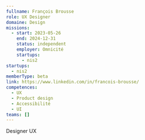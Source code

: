 ```yaml
---
fullname: François Brousse
role: UX Designer
domaine: Design
missions:
  - start: 2023-05-26
    end: 2024-12-31
    status: independent
    employer: Omnicité
    startups:
      - nis2
startups:
  - nis2
memberType: beta
link: https://www.linkedin.com/in/francois-brousse/
competences:
  - UX
  - Product design
  - Accessibilité
  - UI
teams: []
---
```

Designer UX